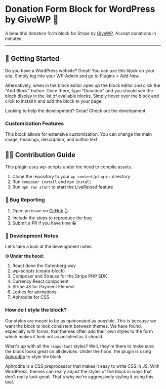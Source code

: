 # Donation Form Block for WordPress by GiveWP 💚

A beautiful donation form block for Stripe by [GiveWP](https://givewp.com/). Accept donations in minutes.

---
## 🌱 Getting Started

Do you have a WordPress website? Great! You can use this block on your site. Simply log into your WP-Admin and go to Plugins > Add New.

Alternatively, when in the block editor open up the block editor and click the "Add Block" button. Once there, type "Donation" and you should see the block display in the list of available blocks. Simply hover over the block and click to install it and add the block to your page.

Looking to help the development? Great! Check out the development

### Customization Features

This block allows for extensive customization. You can change the main image, headings, description, and button text.

## 👩‍💻 Contribution Guide

This plugin uses wp-scripts under the hood to compile assets.

1. Clone the repository to your `wp-content/plugins` directory
2. Run `composer install` and `npm install`
3. Run `npm run start` to start the LiveReload feature

### 🐛 Bug Reporting

1. Open an issue on [GitHub](https://github.com/impress-org/donation-block-for-stripe/issues/new) 👆
2. Include the steps to reproduce the bug
3. Submit a PR if you have time 😀

### 📝 Development Notes

Let's take a look at the development notes.

**⚙️ Under the hood:**

1. React done the Gutenberg way
2. wp-scripts (create-block)
3. Composer and Strauss for the Stripe PHP SDK
4. Currency React component
5. Stripe JS for Payment Element
6. Lotties for animations
7. Aphrodite for CSS

### How do I style the block?

Our styles are meant to be as opinionated as possible. This is because we want the block to look consistent between themes. We have found, especially with forms, that themes often add their own styles to the form which makes it look not as polished as it should.

What's up with all the `!important` styles? Well, they're there to make sure the block looks great on all devices. Under the hood, the plugin is using [Aphrodite](https://github.com/Khan/aphrodite) to style the block.

Aphrodite is a CSS preprocessor that makes it easy to write CSS in JS. With WordPress, themes can really adjust the styles of the block in ways that don't really look great. That's why we're aggressively styling it using this tool.
